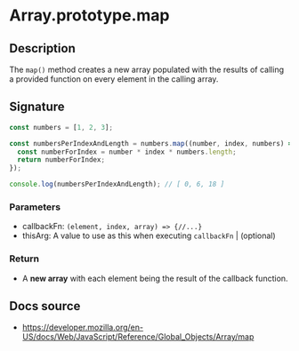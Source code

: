 # Array.prototype.map

## Description

The `map()` method creates a new array populated with the results of calling a provided function on every element in the calling array.

## Signature

```javascript
const numbers = [1, 2, 3];

const numbersPerIndexAndLength = numbers.map((number, index, numbers) => {
  const numberForIndex = number * index * numbers.length;
  return numberForIndex;
});

console.log(numbersPerIndexAndLength); // [ 0, 6, 18 ]
```

### Parameters

- callbackFn: `(element, index, array) => {//...}`
- thisArg: A value to use as this when executing `callbackFn` | (optional)

### Return

- A **new array** with each element being the result of the callback function.

## Docs source

- https://developer.mozilla.org/en-US/docs/Web/JavaScript/Reference/Global_Objects/Array/map
